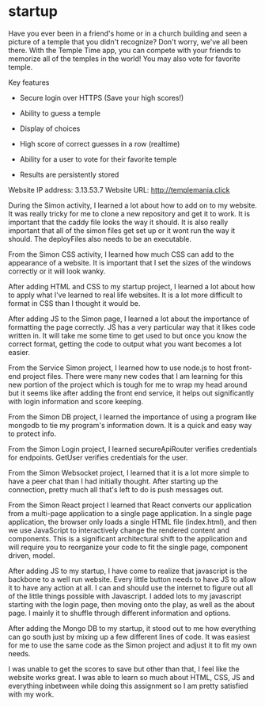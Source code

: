 # startup

Have you ever been in a friend's home or in a church building and seen a picture of a temple that you didn't recognize? Don't worry, we've all been there. With the Temple Time app, you can compete with your friends to memorize all of the temples in the world! You may also vote for favorite temple.




Key features

- Secure login over HTTPS (Save your high scores!)

- Ability to guess a temple

- Display of choices

- High score of correct guesses in a row (realtime)

- Ability for a user to vote for their favorite temple

- Results are persistently stored

Website IP address:
3.13.53.7
Website URL:
http://templemania.click

During the Simon activity, I learned a lot about how to add on to my website.  It was really tricky for me to clone a new repository and get it to work.  It is important that the caddy file looks the way it should.  It is also really important that all of the simon files get set up or it wont run the way it should.  The deployFiles also needs to be an executable.

From the Simon CSS activity, I learned how much CSS can add to the appearance of a website.  It is important that I set the sizes of the windows correctly or it will look wanky.

After adding HTML and CSS to my startup project, I learned a lot about how to apply what I've learned to real life websites.  It is a lot more difficult to format in CSS than I thought it would be.

After adding JS to the Simon page, I learned a lot about the importance of formatting the page correctly.  JS has a very particular way that it likes code written in.  It will take me some time to get used to but once you know the correct format, getting the code to output what you want becomes a lot easier.

From the Service Simon project, I learned how to use node.js to host front-end project files.  There were many new codes that I am learning for this new portion of the project which is tough for me to wrap my head around but it seems like after
adding the front end service, it helps out significantly with login information and score keeping.

From the Simon DB project, I learned the importance of using a program like mongodb to tie my program's information down.  It is a quick and easy way to protect info.

From the Simon Login project, I learned secureApiRouter verifies credentials for endpoints. GetUser verifies credentials for the user. 

From the Simon Websocket project, I learned that it is a lot more simple to have a peer chat than I had initially thought.  After starting up the connection, pretty much all that's left to do is push messages out.

From the Simon React project I learned that React converts our application from a multi-page application to a single page application. In a single page application, the browser only loads a single HTML file (index.html), and then we use JavaScript to interactively change the rendered content and components. This is a significant architectural shift to the application and will require you to reorganize your code to fit the single page, component driven, model.

After adding JS to my startup, I have come to realize that javascript is the backbone to a well run website.  Every little button needs to have JS to allow it to have any action at all.  I can and should use the internet to figure out all of the little things possible with Javascript.  I added lots to my javascript starting with the login page, then moving onto the play, as well as the about page.  I mainly it to shuffle through different information and options.

After adding the Mongo DB to my startup, it stood out to me how everything can go south just by mixing up a few different lines of code. It was easiest for me to use the same code as the Simon project and adjust it to fit my own needs.

I was unable to get the scores to save but other than that, I feel like the website works great.  I was able to learn so much about HTML, CSS, JS and everything inbetween while doing this assignment so I am pretty satisfied with my work.